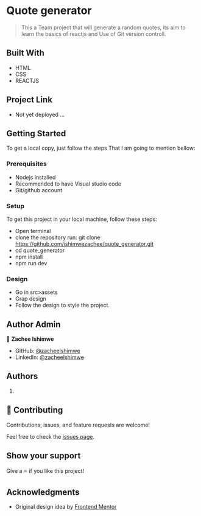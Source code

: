 # Quote generator

> This a Team project that will generate a random quotes, 
> its aim to learn the basics of reactjs and Use of 
> Git version controll.   


## Built With

- HTML
- CSS
- REACTJS


## Project Link 
-  Not yet deployed ...

## Getting Started
To get a local copy, just follow the steps That I am going to mention bellow:

### Prerequisites
- Nodejs installed
- Recommended to have Visual studio code
- Git/github account

### Setup
To get this project in your local machine, follow these steps:
- Open terminal 
- clone the repository run: git clone https://github.com/ishimwezachee/quote_generator.git
- cd quote_generator
- npm install
- npm run dev

### Design 

- Go in src>assets 
- Grap design
- Follow the design to style the project.


## Author Admin

👤 **Zachee Ishimwe**

- GitHub: [@zacheeIshimwe](https://github.com/ishimwezachee)
- LinkedIn: [@zacheeIshimwe](https://www.linkedin.com/in/zachee-ishimwe-ab952a119/)

## Authors 
1. 


## 🤝 Contributing

Contributions, issues, and feature requests are welcome!

Feel free to check the [issues page](../../issues/).

## Show your support

Give a ⭐️ if you like this project!

## Acknowledgments
- Original design idea by
[Frontend Mentor](https://www.frontendmentor.io/challenges/advice-generator-app-QdUG-13db)
